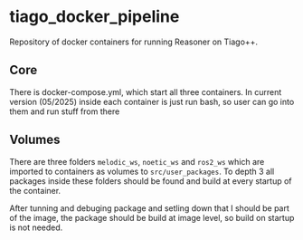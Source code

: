 # tiago_docker_pipeline
Repository of docker containers for running Reasoner on Tiago++.
## Core
There is docker-compose.yml, which start all three containers. In current version (05/2025) inside each container is just run bash, so user can go into them and run stuff from there
## Volumes
There are three folders `melodic_ws`, `noetic_ws` and `ros2_ws` which are imported to containers as volumes to `src/user_packages`. To depth 3 all packages inside these folders should be found and build at every startup of the container.

After tunning and debuging package and setling down that I should be part of the image, the package should be build at image level, so build on startup is not needed.
